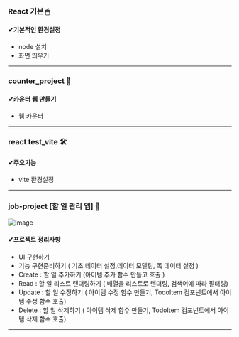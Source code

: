 ### React 기본 🖱
#### ✔기본적인 환경설정
- node 설치
- 화면 띄우기

----------------------
### counter_project 🧭

#### ✔카운터 웹 만들기
- 웹 카운터
----------------------
### react test_vite 🛠️

#### ✔주요기능
- vite 환경설정

----------------------
### job-project [할 일 관리 앱] 📲
![image](https://github.com/user-attachments/assets/5695534c-d83d-4259-b4bc-7e8e825766e6)

#### ✔프로젝트 정리사항
- UI 구현하기
- 기능 구현준비하기  ( 기초 데이터 설정,데이터 모델링, 목 데이터 설정 )
- Create : 할 일 추가하기 (아이템 추가 함수 만들고 호출 )
- Read : 할 일 리스트 랜더링하기 ( 배열을 리스트로 렌더링, 검색어에 따라 필터링)
- Update : 할 일 수정하기 ( 아이템 수정 함수 만들기, TodoItem 컴포넌트에서 아이템 수정 함수 호출)
- Delete : 할 일 삭제하기 ( 아이템 삭제 함수 만들기, TodoItem 컴포넌트에서 아이템 삭제 함수 호출)
----------------------
